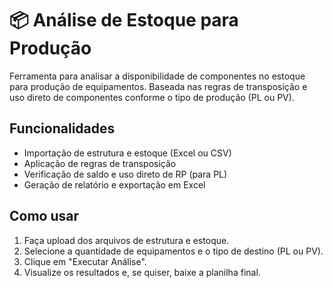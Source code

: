 
# 📦 Análise de Estoque para Produção

Ferramenta para analisar a disponibilidade de componentes no estoque para produção de equipamentos. Baseada nas regras de transposição e uso direto de componentes conforme o tipo de produção (PL ou PV).

## Funcionalidades
- Importação de estrutura e estoque (Excel ou CSV)
- Aplicação de regras de transposição
- Verificação de saldo e uso direto de RP (para PL)
- Geração de relatório e exportação em Excel

## Como usar
1. Faça upload dos arquivos de estrutura e estoque.
2. Selecione a quantidade de equipamentos e o tipo de destino (PL ou PV).
3. Clique em "Executar Análise".
4. Visualize os resultados e, se quiser, baixe a planilha final.
